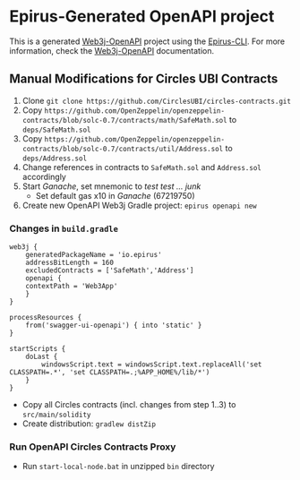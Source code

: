 # Epirus-Generated OpenAPI project
This is a generated [Web3j-OpenAPI](https://docs.web3j.io/web3j_openapi) project using the [Epirus-CLI](https://docs.epirus.io/).
For more information, check the [Web3j-OpenAPI](https://docs.web3j.io/web3j_openapi) documentation.

## Manual Modifications for Circles UBI Contracts

1. Clone `git clone https://github.com/CirclesUBI/circles-contracts.git`
2. Copy `https://github.com/OpenZeppelin/openzeppelin-contracts/blob/solc-0.7/contracts/math/SafeMath.sol` to `deps/SafeMath.sol`
3. Copy `https://github.com/OpenZeppelin/openzeppelin-contracts/blob/solc-0.7/contracts/util/Address.sol` to `deps/Address.sol`
4. Change references in contracts to `SafeMath.sol` and `Address.sol` accordingly
5. Start _Ganache_, set mnemonic to *test test ... junk*
   * Set default gas x10 in _Ganache_ (67219750)
6. Create new OpenAPI Web3j Gradle project: `epirus openapi new`

### Changes in `build.gradle`

```
web3j {
    generatedPackageName = 'io.epirus'
    addressBitLength = 160
    excludedContracts = ['SafeMath','Address']
    openapi {
    contextPath = 'Web3App'
    }
}

processResources {
    from('swagger-ui-openapi') { into 'static' }
}

startScripts {
    doLast {
        windowsScript.text = windowsScript.text.replaceAll('set CLASSPATH=.*', 'set CLASSPATH=.;%APP_HOME%/lib/*')
    }
}
```

* Copy all Circles contracts (incl. changes from step 1..3) to `src/main/solidity`
* Create distribution: `gradlew distZip`

### Run OpenAPI Circles Contracts Proxy

* Run `start-local-node.bat` in unzipped `bin` directory